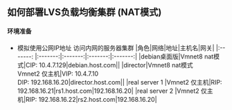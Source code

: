 ## 如何部署LVS负载均衡集群 (NAT模式)
#### 环境准备
- 模拟使用公网IP地址 访问内网的服务器集群
|角色|网络|地址|主机名|网关|
|:-------: |:-------:|:-------:|:-------:|:-------:|
|debian桌面版|Vmnet8 nat模式|CIP: 10.4.7.129|debian.host.com||
|director|Vmnet8 nat模式 <br> Vmnet2 仅主机|VIP: 10.4.7.10 <br> DIP: 192.168.16.20|director.host.com||
|real server 1 |Vmnet2 仅主机|RIP: 192.168.16.21|rs1.host.com|192.168.16.20|
|real server 2 |Vmnet2 仅主机|RIP: 192.168.16.22|rs2.host.com|192.168.16.20|
